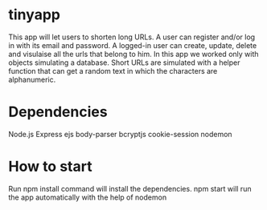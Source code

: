 # tinyapp
This app will let users to shorten long URLs.
A user can register and/or log in with its email and password.
A logged-in user can create, update, delete and visulaise all 
the urls that belong to him.
In this app we worked only with objects simulating a database.
Short URLs are simulated with a helper function that can get a random 
text in which the characters are alphanumeric.

# Dependencies
Node.js
Express
ejs
body-parser
bcryptjs
cookie-session
nodemon

# How to start
Run npm install command will install the dependencies.
npm start will run the app automatically with the help of nodemon